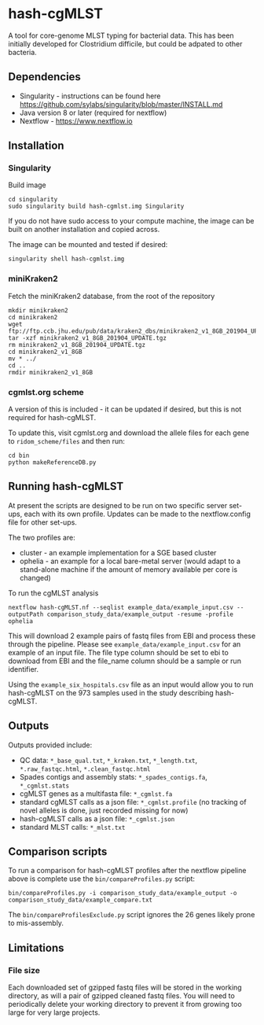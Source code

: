 # hash-cgMLST
A tool for core-genome MLST typing for bacterial data. This has been initially developed for Clostridium difficile, but could be adpated to other bacteria.

## Dependencies
* Singularity - instructions can be found here https://github.com/sylabs/singularity/blob/master/INSTALL.md
* Java version 8 or later (required for nextflow)
* Nextflow - https://www.nextflow.io

## Installation

### Singularity

Build image
```
cd singularity
sudo singularity build hash-cgmlst.img Singularity
```

If you do not have sudo access to your compute machine, the image can be built on another installation and copied across.

The image can be mounted and tested if desired:
```
singularity shell hash-cgmlst.img
```

### miniKraken2
Fetch the miniKraken2 database, from the root of the repository
```
mkdir minikraken2
cd minikraken2
wget ftp://ftp.ccb.jhu.edu/pub/data/kraken2_dbs/minikraken2_v1_8GB_201904_UPDATE.tgz
tar -xzf minikraken2_v1_8GB_201904_UPDATE.tgz
rm minikraken2_v1_8GB_201904_UPDATE.tgz
cd minikraken2_v1_8GB
mv * ../
cd ..
rmdir minikraken2_v1_8GB
```

### cgmlst.org scheme
A version of this is included - it can be updated if desired, but this is not required for hash-cgMLST.

To update this, visit cgmlst.org and download the allele files for each gene to `ridom_scheme/files` and then run:
```
cd bin
python makeReferenceDB.py
```


## Running hash-cgMLST
At present the scripts are designed to be run on two specific server set-ups, each with its own profile. Updates can be made to the nextflow.config file for other set-ups. 

The two profiles are:
* cluster - an example implementation for a SGE based cluster
* ophelia - an example for a local bare-metal server (would adapt to a stand-alone machine if the amount of memory available per core is changed)

To run the cgMLST analysis
```
nextflow hash-cgMLST.nf --seqlist example_data/example_input.csv --outputPath comparison_study_data/example_output -resume -profile ophelia
```

This will download 2 example pairs of fastq files from EBI and process these through the pipeline. Please see `example_data/example_input.csv` for an example of an input file. The file type column should be set to ebi to download from EBI and the file_name column should be a sample or run identifier. 

Using the `example_six_hospitals.csv` file as an input would allow you to run hash-cgMLST on the 973 samples used in the study describing hash-cgMLST.

## Outputs
Outputs provided include:
 - QC data: `*_base_qual.txt`, `*_kraken.txt`, `*_length.txt`, `*.raw_fastqc.html`, `*.clean_fastqc.html`
 - Spades contigs and assembly stats: `*_spades_contigs.fa`, `*_cgmlst.stats`
 - cgMLST genes as a multifasta file: `*_cgmlst.fa`
 - standard cgMLST calls as a json file: `*_cgmlst.profile` (no tracking of novel alleles is done, just recorded missing for now)
 - hash-cgMLST calls as a json file: `*_cgmlst.json`
 - standard MLST calls: `*_mlst.txt`


## Comparison scripts
To run a comparison for hash-cgMLST profiles after the nextflow pipeline above is complete use the `bin/compareProfiles.py` script:
```
bin/compareProfiles.py -i comparison_study_data/example_output -o  comparison_study_data/example_compare.txt
```

The `bin/compareProfilesExclude.py` script ignores the 26 genes likely prone to mis-assembly.


## Limitations
### File size
Each downloaded set of gzipped fastq files will be stored in the working directory, as will a pair of gzipped cleaned fastq files. You will need to periodically delete your working directory to prevent it from growing too large for very large projects.